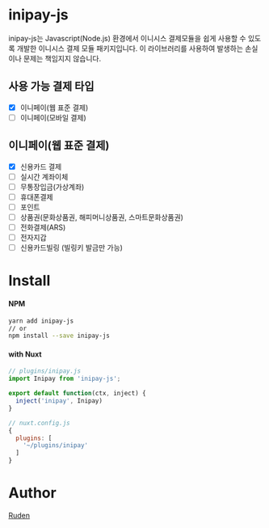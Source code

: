 # inipay-js
inipay-js는 Javascript(Node.js) 환경에서 이니시스 결제모듈을 쉽게 사용할 수 있도록 개발한 이니시스 결제 모듈 패키지입니다.
이 라이브러리를 사용하여 발생하는 손실이나 문제는 책임지지 않습니다.

## 사용 가능 결제 타입
- [x] 이니페이(웹 표준 결제)
- [ ] 이니페이(모바일 결제)

## 이니페이(웹 표준 결제)
- [x] 신용카드 결제
- [ ] 실시간 계좌이체
- [ ] 무통장입금(가상계좌)
- [ ] 휴대폰결제
- [ ] 포인트
- [ ] 상품권(문화상품권, 해피머니상품권, 스마트문화상품권) 
- [ ] 전화결제(ARS)
- [ ] 전자지갑
- [ ] 신용카드빌링 (빌링키 발금만 가능)

# Install

#### NPM

``` bash
yarn add inipay-js
// or
npm install --save inipay-js
```
#### with Nuxt

```javascript
// plugins/inipay.js
import Inipay from 'inipay-js';

export default function(ctx, inject) {
  inject('inipay', Inipay)
}
```

```javascript
// nuxt.config.js
{
  plugins: [
    '~/plugins/inipay'
  ]  
}
```

# Author
[Ruden](https://webruden.tistory.com)
